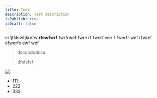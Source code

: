```yaml
---
title: Test
description: Test description
isPublish: true
isDraft: false
---
```

erfjfklewfjkrefw **rfewfwrf** fwrfrwef fwre rf fwerf wer f fwerfr wef rfwref efwerfe ewf wef

> dscdcdcdcca
>
> dfsfsfsf

![](/public/7221ccf73801a7e9729d11d505fcff2b-smartphone-on-hand.png)

* 111
* 222
* 333

